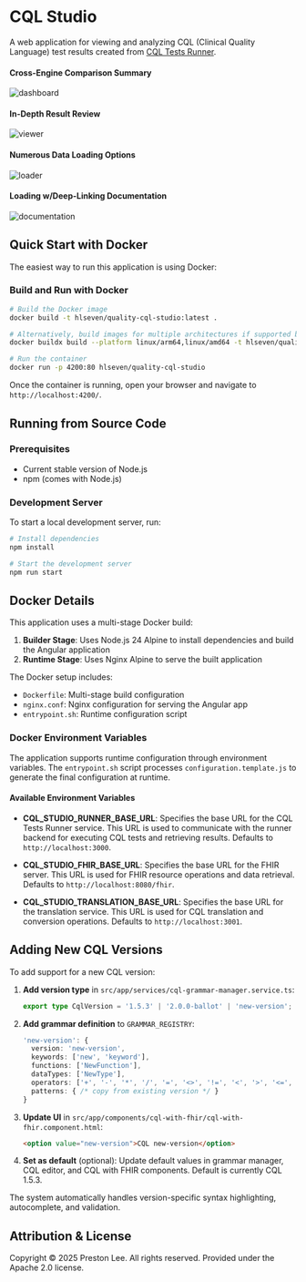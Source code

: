 # CQL Studio

A web application for viewing and analyzing CQL (Clinical Quality Language) test results created from [CQL Tests Runner](https://github.com/cqframework/cql-tests-runner/issues/40).

#### Cross-Engine Comparison Summary
![dashboard](doc/screenshots/dashboard.png)

#### In-Depth Result Review
![viewer](doc/screenshots/viewer.png)

#### Numerous Data Loading Options 
![loader](doc/screenshots/loader.png)

#### Loading w/Deep-Linking Documentation
![documentation](doc/screenshots/documentation.png)

## Quick Start with Docker

The easiest way to run this application is using Docker:

### Build and Run with Docker

```bash
# Build the Docker image
docker build -t hlseven/quality-cql-studio:latest .

# Alternatively, build images for multiple architectures if supported by your build environment
docker buildx build --platform linux/arm64,linux/amd64 -t hlseven/quality-cql-studio:latest .

# Run the container
docker run -p 4200:80 hlseven/quality-cql-studio
```

Once the container is running, open your browser and navigate to `http://localhost:4200/`.


## Running from Source Code

### Prerequisites

- Current stable version of Node.js
- npm (comes with Node.js)

### Development Server

To start a local development server, run:

```bash
# Install dependencies
npm install

# Start the development server
npm run start
```

## Docker Details

This application uses a multi-stage Docker build:

1. **Builder Stage**: Uses Node.js 24 Alpine to install dependencies and build the Angular application
2. **Runtime Stage**: Uses Nginx Alpine to serve the built application

The Docker setup includes:
- `Dockerfile`: Multi-stage build configuration
- `nginx.conf`: Nginx configuration for serving the Angular app
- `entrypoint.sh`: Runtime configuration script

### Docker Environment Variables

The application supports runtime configuration through environment variables. The `entrypoint.sh` script processes `configuration.template.js` to generate the final configuration at runtime.

#### Available Environment Variables

- **CQL_STUDIO_RUNNER_BASE_URL**: Specifies the base URL for the CQL Tests Runner service. This URL is used to communicate with the runner backend for executing CQL tests and retrieving results. Defaults to `http://localhost:3000`.

- **CQL_STUDIO_FHIR_BASE_URL**: Specifies the base URL for the FHIR server. This URL is used for FHIR resource operations and data retrieval. Defaults to `http://localhost:8080/fhir`.

- **CQL_STUDIO_TRANSLATION_BASE_URL**: Specifies the base URL for the translation service. This URL is used for CQL translation and conversion operations. Defaults to `http://localhost:3001`.

## Adding New CQL Versions

To add support for a new CQL version:

1. **Add version type** in `src/app/services/cql-grammar-manager.service.ts`:
   ```typescript
   export type CqlVersion = '1.5.3' | '2.0.0-ballot' | 'new-version';
   ```

2. **Add grammar definition** to `GRAMMAR_REGISTRY`:
   ```typescript
   'new-version': {
     version: 'new-version',
     keywords: ['new', 'keyword'],
     functions: ['NewFunction'],
     dataTypes: ['NewType'],
     operators: ['+', '-', '*', '/', '=', '<>', '!=', '<', '>', '<=', '>=', 'and', 'or', 'not', 'xor', 'implies'],
     patterns: { /* copy from existing version */ }
   }
   ```

3. **Update UI** in `src/app/components/cql-with-fhir/cql-with-fhir.component.html`:
   ```html
   <option value="new-version">CQL new-version</option>
   ```

4. **Set as default** (optional): Update default values in grammar manager, CQL editor, and CQL with FHIR components. Default is currently CQL 1.5.3.

The system automatically handles version-specific syntax highlighting, autocomplete, and validation.

## Attribution & License

Copyright © 2025 Preston Lee. All rights reserved. Provided under the Apache 2.0 license.
